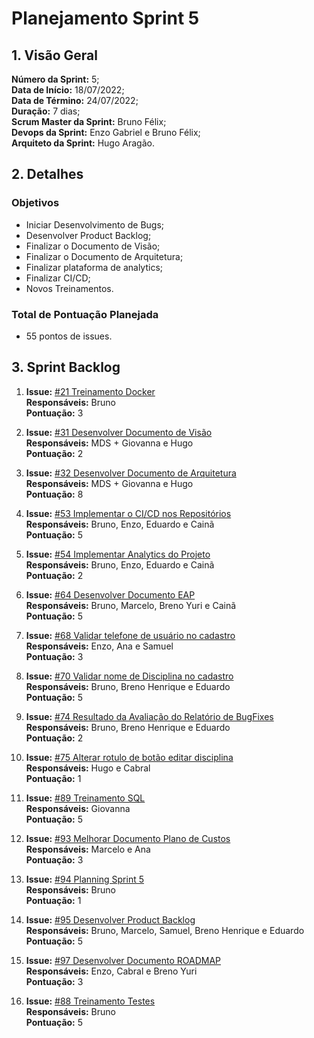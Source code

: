 # Planejamento Sprint 5

## 1. Visão Geral
**Número da Sprint:** 5;<br>
**Data de Início:** 18/07/2022;<br>
**Data de Término:** 24/07/2022;<br>
**Duração:** 7 dias;<br>
**Scrum Master da Sprint:** Bruno Félix;<br>
**Devops da Sprint:** Enzo Gabriel e Bruno Félix;<br>
**Arquiteto da Sprint:** Hugo Aragão.<br>

## 2. Detalhes

### Objetivos
- Iniciar Desenvolvimento de Bugs;
- Desenvolver Product Backlog;<br>
- Finalizar o Documento de Visão;<br>
- Finalizar o Documento de Arquitetura;<br>
- Finalizar plataforma de analytics;<br>
- Finalizar CI/CD;<br>
- Novos Treinamentos.<br>

### Total de Pontuação Planejada
 - 55 pontos de issues.

## 3. Sprint Backlog

1. **Issue:** [#21 Treinamento Docker](https://github.com/fga-eps-mds/2022-1-PUMA-Doc/issues/21)<br>
**Responsáveis:** Bruno<br>
**Pontuação:** 3

2. **Issue:** [#31 Desenvolver Documento de Visão](https://github.com/fga-eps-mds/2022-1-PUMA-Doc/issues/31)<br>
**Responsáveis:** MDS + Giovanna e Hugo<br>
**Pontuação:** 2

3. **Issue:** [#32 Desenvolver Documento de Arquitetura](https://github.com/fga-eps-mds/2022-1-PUMA-Doc/issues/32)<br>
**Responsáveis:** MDS + Giovanna e Hugo<br>
**Pontuação:** 8

4. **Issue:** [#53 Implementar o CI/CD nos Repositórios](https://github.com/fga-eps-mds/2022-1-PUMA-Doc/issues/53)<br>
**Responsáveis:** Bruno, Enzo, Eduardo e Cainã<br>
**Pontuação:** 5

5. **Issue:** [#54 Implementar Analytics do Projeto](https://github.com/fga-eps-mds/2022-1-PUMA-Doc/issues/54)<br>
**Responsáveis:** Bruno, Enzo, Eduardo e Cainã<br>
**Pontuação:** 2

6. **Issue:** [#64 Desenvolver Documento EAP](https://github.com/fga-eps-mds/2022-1-PUMA-Doc/issues/64)<br>
**Responsáveis:** Bruno, Marcelo, Breno Yuri e Cainã<br>
**Pontuação:** 5

7. **Issue:** [#68 Validar telefone de usuário no cadastro](https://github.com/fga-eps-mds/2022-1-PUMA-Doc/issues/68)<br>
**Responsáveis:** Enzo, Ana e Samuel<br>
**Pontuação:** 3

8. **Issue:** [#70 Validar nome de Disciplina no cadastro](https://github.com/fga-eps-mds/2022-1-PUMA-Doc/issues/70)<br>
**Responsáveis:** Bruno, Breno Henrique e Eduardo<br>
**Pontuação:** 5

9. **Issue:** [#74 Resultado da Avaliação do Relatório de BugFixes](https://github.com/fga-eps-mds/2022-1-PUMA-Doc/issues/74)<br>
**Responsáveis:** Bruno, Breno Henrique e Eduardo<br>
**Pontuação:** 2

10. **Issue:** [#75 Alterar rotulo de botão editar disciplina](https://github.com/fga-eps-mds/2022-1-PUMA-Doc/issues/75)<br>
**Responsáveis:** Hugo e Cabral<br>
**Pontuação:** 1

11. **Issue:** [#89 Treinamento SQL](https://github.com/fga-eps-mds/2022-1-PUMA-Doc/issues/89)<br>
**Responsáveis:** Giovanna<br>
**Pontuação:** 5

12. **Issue:** [#93 Melhorar Documento Plano de Custos](https://github.com/fga-eps-mds/2022-1-PUMA-Doc/issues/93)<br>
**Responsáveis:** Marcelo e Ana<br>
**Pontuação:** 3

13. **Issue:** [#94 Planning Sprint 5 ](https://github.com/fga-eps-mds/2022-1-PUMA-Doc/issues/94)<br>
**Responsáveis:** Bruno<br>
**Pontuação:** 1

14. **Issue:** [#95 Desenvolver Product Backlog](https://github.com/fga-eps-mds/2022-1-PUMA-Doc/issues/95)<br>
**Responsáveis:** Bruno, Marcelo, Samuel, Breno Henrique e Eduardo<br>
**Pontuação:** 5

15. **Issue:** [#97 Desenvolver Documento ROADMAP](https://github.com/fga-eps-mds/2022-1-PUMA-Doc/issues/97)<br>
**Responsáveis:** Enzo, Cabral e Breno Yuri<br>
**Pontuação:** 3

16. **Issue:** [#88 Treinamento Testes](https://github.com/fga-eps-mds/2022-1-PUMA-Doc/issues/88)<br>
**Responsáveis:** Bruno <br>
**Pontuação:** 5

